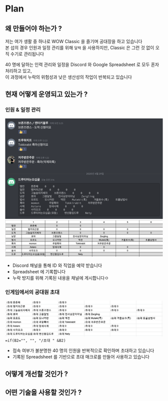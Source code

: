 # Plan

## 왜 만들어야 하는가 ?

저는 여가 생활 중 하나로 WOW Classic 을 즐기며 공대장을 하고 있습니다  
본 섭의 경우 인원과 일정 관리를 위해 `달력` 을 사용하지만, Classic 은 그런 것 없이 오직 수기로 관리됩니다

40 명에 달하는 인력 관리와 일정을 Discord 와 Google Spreadsheet 로 모두 혼자 처리하고 있고,  
이 과정에서 누락의 위험성과 낮은 생산성의 작업이 반복되고 있습니다

## 현재 어떻게 운영되고 있는가 ?

### 인원 & 일정 관리

![managing people](./image/2020-04-29-03-16-30.png)
![managing people](./image/2020-04-29-03-18-31.png)

- Discord 채널을 통해 ID 와 직업을 예약 받습니다
- Spreadsheet 에 기록합니다
- 누락 방지를 위해 기록된 내용을 채널에 게시합니다ㅇ

### 인게임에서의 공대원 초대

![invite people](./image/2020-04-29-03-22-59.png)
`=if(B2="", "", "/초대 " &B2)`

- 접속 여부가 불분명한 40 명의 인원을 반복적으로 확인하며 초대하고 있습니다
- 기록된 Spreadsheet 를 기반으로 초대 매크로를 만들어 사용하고 있습니다

## 어떻게 개선할 것인가 ?

## 어떤 기술을 사용할 것인가 ?